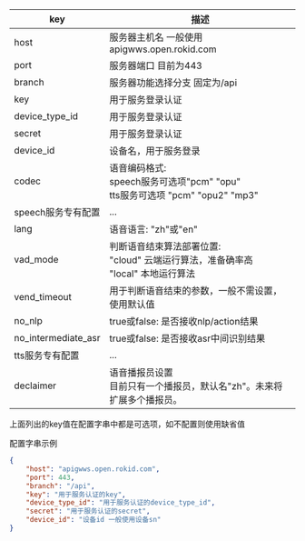 key | 描述
--- | ---
host | 服务器主机名 一般使用apigwws.open.rokid.com
port | 服务器端口 目前为443
branch | 服务器功能选择分支 固定为/api
key | 用于服务登录认证　
device\_type\_id | 用于服务登录认证
secret | 用于服务登录认证
device\_id | 设备名，用于服务登录
codec | 语音编码格式:<br>speech服务可选项"pcm" "opu"<br>tts服务可选项 "pcm" "opu2" "mp3"
speech服务专有配置 | ...
lang | 语音语言: "zh"或"en"
vad\_mode | 判断语音结束算法部署位置:<br>"cloud" 云端运行算法，准备确率高<br>"local" 本地运行算法
vend\_timeout | 用于判断语音结束的参数，一般不需设置，使用默认值
no\_nlp | true或false: 是否接收nlp/action结果
no\_intermediate\_asr | true或false: 是否接收asr中间识别结果
tts服务专有配置 | ...
declaimer | 语音播报员设置<br>目前只有一个播报员，默认名"zh"。未来将扩展多个播报员。

上面列出的key值在配置字串中都是可选项，如不配置则使用缺省值

配置字串示例

```json
{
	"host": "apigwws.open.rokid.com",
	"port": 443,
	"branch": "/api",
	"key": "用于服务认证的key",
	"device_type_id": "用于服务认证的device_type_id",
	"secret": "用于服务认证的secret",
	"device_id": "设备id 一般使用设备sn"
}
```